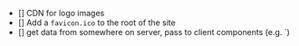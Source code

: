- [] CDN for logo images
- [] Add a `favicon.ico` to the root of the site
- [] get data from somewhere on server, pass to client components (e.g. `<TeamSelect options={team.prettyName}>)
